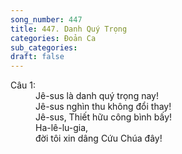 ```yaml
---
song_number: 447
title: 447. Danh Quý Trọng
categories: Đoản Ca
sub_categories: 
draft: false
---
```

<dl><dt>Câu 1:</dt><dd data-verse="1">Jê-sus là danh quý trọng nay! <br/>Jê-sus nghìn thu không đổi thay! <br/>Jê-sus, Thiết hữu công bình bấy! <br/>Ha-lê-lu-gia, <br/>đời tôi xin dâng Cứu Chúa đây! </dd></dl>